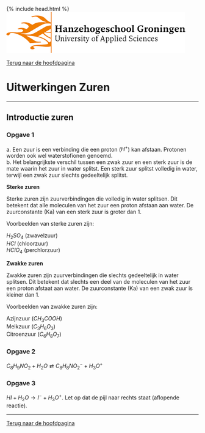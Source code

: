 {% include head.html %}
![Hanze](../hanze/hanze.png)

[Terug naar de hoofdpagina ](../index.md)

# Uitwerkingen Zuren 

---

## Introductie zuren

### Opgave 1

a. Een zuur is een verbinding die een proton ($H^+$) kan afstaan. Protonen worden ook wel waterstofionen genoemd.  
b. Het belangrijkste verschil tussen een zwak zuur en een sterk zuur is de mate waarin het zuur in water splitst. Een sterk zuur splitst volledig in water, terwijl een zwak zuur slechts gedeeltelijk splitst.  

**Sterke zuren**

Sterke zuren zijn zuurverbindingen die volledig in water splitsen. Dit betekent dat alle moleculen van het zuur een proton afstaan aan  water. De zuurconstante (Ka) van een sterk zuur is groter dan 1.  

Voorbeelden van sterke zuren zijn:  

$H_2SO_4$ (zwavelzuur)  
$HCl$ (chloorzuur)  
$HClO_4$ (perchlorzuur)  

**Zwakke zuren**

Zwakke zuren zijn zuurverbindingen die slechts gedeeltelijk in water splitsen. Dit betekent dat slechts een deel van de moleculen van het zuur een proton afstaat aan water. De zuurconstante (Ka) van een zwak zuur is kleiner dan 1.  

Voorbeelden van zwakke zuren zijn:  

Azijnzuur ($CH_3COOH$)  
Melkzuur ($C_3H_6O_3$)  
Citroenzuur ($C_6H_8O_7$)  

### Opgave 2

$C_8H_9NO_2 + H_2O \rightleftarrows C_8H_8NO_2^- + H_3O^+$  

### Opgave 3

$HI + H_2O \rightarrow I^- + H_3O^+$. Let op dat de pijl naar rechts staat (aflopende reactie).  

--- 

[Terug naar de hoofdpagina ](../index.md)


